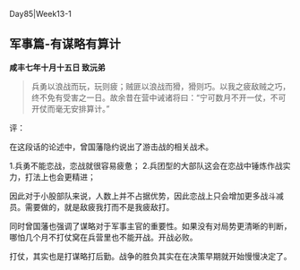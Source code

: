Day85|Week13-1

## 军事篇-有谋略有算计

**咸丰七年十月十五日 致沅弟**

>兵勇以浪战而玩，玩则疲；贼匪以浪战而猾，猾则巧。以我之疲敌贼之巧，终不免有受害之一日。故余昔在营中诫诸将曰：“宁可数月不开一仗，不可开仗而毫无安排算计。”

评：

在这段话的论述中，曾国藩隐约说出了游击战的相关战术。

1.兵勇不能恋战，恋战就很容易疲惫；
2.兵团型的大部队这会在恋战中锤炼作战实力，打法上也会更精进；

因此对于小股部队来说，人数上并不占据优势，因此恋战上只会增加更多战斗减员。需要做的，就是敌疲我打而不是我疲敌打。

同时曾国藩也强调了谋略对于军事主官的重要性。如果没有对局势更清晰的判断，哪怕几个月不打仗窝在兵营里也不能开战。开战必败。

打仗，其实也是打谋略打后勤。战争的胜负其实在在决策早期就开始慢慢决定了。

